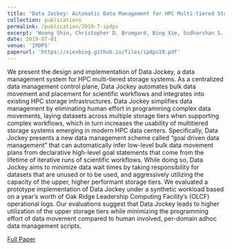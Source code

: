 ```yaml
---
title: "Data Jockey: Automatic Data Management for HPC Multi-tiered Storage Systems"
collection: publications
permalink: /publication/2019-7-ipdps
excerpt: 'Woong Shin, Christopher D. Brumgard, Bing Xie, Sudharshan S. Vazhkudai, Devarshi Ghoshal, Sarp Oral, Lavanya Ramakrishnan.'
date: 2019-07-01
venue: 'IPDPS'
paperurl: 'https://xiexbing.github.io/files/ipdps19.pdf'
---
```

We present the design and implementation of Data
Jockey, a data management system for HPC multi-tiered storage systems. As a centralized data management control plane,
Data Jockey automates bulk data movement and placement for
scientific workflows and integrates into existing HPC storage
infrastructures. Data Jockey simplifies data management by eliminating human effort in programming complex data movements,
laying datasets across multiple storage tiers when supporting
complex workflows, which in turn increases the usability of multitiered storage systems emerging in modern HPC data centers.
Specifically, Data Jockey presents a new data management
scheme called “goal driven data management” that can automatically infer low-level bulk data movement plans from declarative
high-level goal statements that come from the lifetime of iterative
runs of scientific workflows. While doing so, Data Jockey aims
to minimize data wait times by taking responsibility for datasets
that are unused or to be used, and aggressively utilizing the
capacity of the upper, higher performant storage tiers.
We evaluated a prototype implementation of Data Jockey
under a synthetic workload based on a year’s worth of Oak Ridge
Leadership Computing Facility’s (OLCF) operational logs. Our
evaluations suggest that Data Jockey leads to higher utilization of
the upper storage tiers while minimizing the programming effort
of data movement compared to human involved, per-domain adhoc data management scripts.


[Full Paper](https://xiexbing.github.io/files/ipdps19.pdf)
